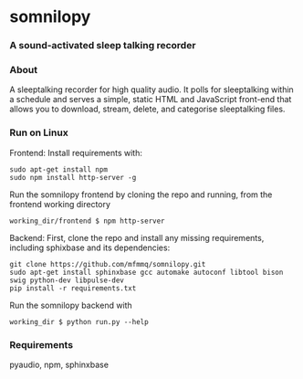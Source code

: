 # somnilopy
### A sound-activated sleep talking recorder

### About
A sleeptalking recorder for high quality audio. It polls for sleeptalking within a schedule and serves a simple, static HTML and JavaScript front-end that allows you to download, stream, delete, and categorise sleeptalking files.

### Run on Linux
Frontend:
Install requirements with:
```
sudo apt-get install npm
sudo npm install http-server -g
```
Run the somnilopy frontend by cloning the repo and running, from the frontend working directory
```
working_dir/frontend $ npm http-server
```


Backend: 
First, clone the repo and install any missing requirements, including sphixbase and its dependencies:
```
git clone https://github.com/mfmmq/somnilopy.git
sudo apt-get install sphinxbase gcc automake autoconf libtool bison swig python-dev libpulse-dev  
pip install -r requirements.txt
```
Run the somnilopy backend with
```
working_dir $ python run.py --help
```

### Requirements
pyaudio, npm, sphinxbase

